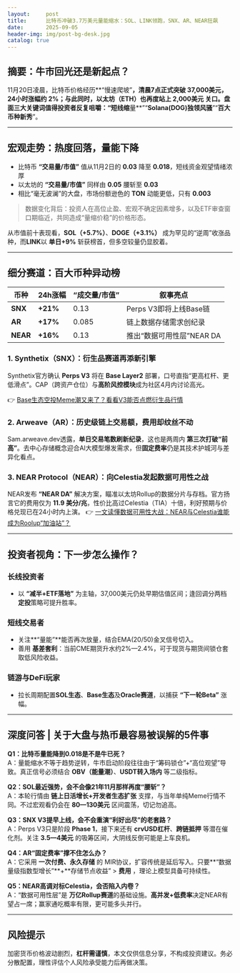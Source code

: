 ```yaml
---
layout:     post
title:      比特币冲破3.7万美元量能缩水：SOL、LINK领跑，SNX、AR、NEAR狂飙
date:       2025-09-05
header-img: img/post-bg-desk.jpg
catalog: true
---
```


## 摘要：牛市回光还是新起点？
11月20日凌晨，比特币价格经历**“慢速爬坡”**，清晨7点正式突破 **37,000美元**，24小时涨幅约 **2%**；与此同时，以太坊（ETH）也再度站上 **2,000美元** 关口。盘面三大关键词值得投资者反复咀嚼：“短线缩**量**”“**Solana(DOG)独领风骚**”“**百大币种新秀**”。

---

## 宏观走势：热度回落，量能下降
- 比特币 **“交易量/市值”** 值从11月2日的 **0.03** 降至 **0.018**，短线资金观望情绪浓厚
- 以太坊的 **“交易量/市值”** 同样由 **0.05** 腰斩至 **0.03**
- 相比“毫无波澜”的大盘，市场份额逊色的 **TON** 动能更低，只有 **0.003**

> 数据变化背后：投资人在高位止盈、宏观不确定因素增多，以及ETF审查窗口期临近，共同造成“量缩价稳”的价格形态。

从市值前十表现看，**SOL（+5.7%）**、**DOGE（+3.1%）** 成为罕见的“逆周”收涨品种，而**LINK**以 **单日+9%** 斩获榜首，但多空较量仍显胶着。

---

## 细分赛道：百大币种异动榜
| 币种 | 24h涨幅 | “成交量/市值” | 叙事亮点 |
|---|---|---|---|
| **SNX** | **+21%** | 0.13 | Perps V3即将上线Base链 |
| **AR** | **+17%** | 0.085 | 链上数据存储需求创纪录 |
| **NEAR** | **+16%** | 0.13 | 推出“数据可用性层”NEAR DA |

### 1. Synthetix（SNX）：衍生品赛道再添新引擎
Synthetix官方确认 **Perps V3** 将在 **Base Layer2** 部署，口号直指“更高杠杆、更低滑点”。CAP（跨资产仓位）与**高阶风控模块**成为社区4月内讨论高光。

👉 [Base生态空投Meme潮又来了？看看V3能否点燃衍生品行情](https://okxdog.com/)

### 2. Arweave（AR）：历史级链上交易额，费用却纹丝不动
Sam.arweave.dev透露，**单日交易笔数刷新纪录**，这也是两周内 **第三次打破“前高”**。去中心存储概念迎合AI大模型爆发需求，但**固定费率**仍是其技术护城河与差异化看点。

### 3. NEAR Protocol（NEAR）：向Celestia发起数据可用性之战
NEAR发布 **“NEAR DA”** 解决方案，瞄准以太坊Rollup的数据分片与存档。官方扬言它的费用仅为 **11.9 美分/兆**，性价比高过Celestia（TIA）十倍，利好预期与价格兑现已在24小时内上演。 👉 [一文读懂数据可用性大战：NEAR与Celestia谁能成为Roolup“加油站”？](https://okxdog.com/)

---

## 投资者视角：下一步怎么操作？

### 长线投资者
- 以 **“减半+ETF落地”** 为主轴，37,000美元仍处早期估值区间；逢回调分两档**定投**策略可提升胜率。
### 短线交易者
- 关注**“量能”**能否再次放量，结合EMA(20/50)金叉信号切入。
- 善用 **基差套利**：当前CME期货升水约2%—2.4%，可于现货与期货间锁仓套取低风险收益。
### 链游与DeFi玩家
- 拉长周期配置**SOL生态**、**Base生态**及**Oracle赛道**，以捕获 **“下一轮Beta”** 涨幅。

---

## 深度问答 | 关于大盘与热币最容易被误解的5件事

**Q1：比特币量能降到0.018是不是牛已死？**  
A：量能缩水不等于趋势逆转，牛市启动阶段往往由于“筹码锁仓”+“高位观望”导致。真正信号必须结合 **OBV（能量潮）**、**USDT转入场内** 等二级指标。

**Q2：SOL最近强势，会不会像21年11月那样再度“腰斩”？**  
A：本轮行情由 **链上日活增长+开发者生态扩张** 支撑，与当年单纯Meme行情不同。不过宏观看仍会在 **80—130美元** 区间震荡，切记勿追高。

**Q3：SNX V3提早上线，会不会重演“利好出尽”的老套路？**  
A：Perps V3只是阶段 **Phase 1**，接下来还有 **crvUSD杠杆**、**跨链抵押** 等潜在催化剂。关注 **3.5—4美元** 的吸筹区间，大阴线反倒可能是上车良机。

**Q4：AR“固定费率”撑不住怎么办？**  
A：它采用 **一次付费、永久存储** 的 MIR协议，扩容传统是延后写入。只要**“数据量级指数型增长”**+**存储节点收益” > **费用** ，理论上模型具备可持续性。

**Q5：NEAR高调对标Celestia，会否陷入内卷？**  
A：“数据可用性层”是 **万亿Rollup赛道**的基础设施。**高并发+低费率**决定NEAR有望占一席；赢家通吃概率有限，更可能多头并行。

---

## 风险提示
加密货币价格波动剧烈，**杠杆需谨慎**，本文仅供信息分享，不构成投资建议。务必分散配置，理性评估个人风险承受能力后再做决策。
